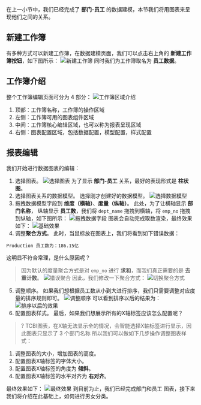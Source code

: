 
在上一小节中，我们已经完成了 **部门-员工** 的数据建模，本节我们将用图表来呈现他们之间的关系。

## 新建工作簿

有多种方式可以新建工作簿，在数据建模页面，我们可以点击右上角的 **新建工作簿按钮**，如下图所示：
![新建工作簿](https://qcloudimg.tencent-cloud.cn/raw/58b8e51b6b673f921ea23a394577dd33.png)
同时我们为工作簿取名为 **员工数据**。

## 工作簿介绍

整个工作簿编辑页面可分为 4 部分：
![工作簿区域介绍](https://qcloudimg.tencent-cloud.cn/raw/bcdb54447278ff0b25a0f88bf6d3935c.png)
1. 顶部：工作簿名称，工作簿的操作区域
2. 左侧：工作簿可用的图表组件区域
3. 中间：工作簿核心编辑区域，也可以称为报表呈现区域
4. 右侧：图表配置区域，包括数据配置，模型配置，样式配置

## 报表编辑

我们开始进行数据图表的编辑：
1. 选择图表。
![选择图表](https://qcloudimg.tencent-cloud.cn/raw/7e9fd4c8375d7995800d4883ec249fd9.png)
为了显示 **部门-员工** 关系，最好的表现形式是 **柱状图**。
2. 选择图表关系的数据模型。
选择刚才创建好的数据模型。
![选择数据模型](https://qcloudimg.tencent-cloud.cn/raw/9b13b8c536ee2ada9ec5a401cb068980.png)
3. 拖拽数据模型字段到 **维度（横轴）**、**度量（纵轴）**。
此处，为了让横轴显示 **部门名称**， 纵轴显示 **员工数**，我们将 `dept_name` 拖拽到横轴，将 `emp_no` 拖拽到纵轴，如下图所示：
![拖拽数据字段](https://qcloudimg.tencent-cloud.cn/raw/47aed917bb532c30b52bf7f7da76bd4b.png)
图表会自动完成取数渲染，最终效果如下：
![基础效果](https://qcloudimg.tencent-cloud.cn/raw/b66648277dfad2196250d5ebfe48326a.png)
4. 调整**聚合方式**。
此时，当鼠标放在图表上，我们将看到如下错误数据：
```
Production 员工数为：186.15亿
```
这明显不符合常理，是什么原因呢？
> 因为默认的度量聚合方式是对 `emp_no` 进行 **求和**，而我们真正需要的是 **去重计数**。
![错误聚合](https://qcloudimg.tencent-cloud.cn/raw/7e073f58905b190b16906542101b3903.png)
因此，我们修改一下聚合方式：
![切换聚合方式](https://qcloudimg.tencent-cloud.cn/raw/16fd9394e95f684c73e0b7c834a0c621.png)
5. 调整顺序。
如果我们想根据员工数从小到大进行排序，我们只需要调整对应度量的排序规则即可。
![调整顺序](https://qcloudimg.tencent-cloud.cn/raw/d99537a98b77761c9e8d915370b5a664.png)
可以看到排序以后的结果为：
![排序以后的效果](https://qcloudimg.tencent-cloud.cn/raw/08b373aa62046bae745d966d7c042ccb.png)
6. 配置图表样式。
最后，如果我们想展示所有的X轴标签应该怎么配置呢？
>? TCBI图表，在X轴无法显示全的情况，会智能选择X轴标签进行显示，因此图表只显示了 3 个部门名称
所以我们可以做如下几步操作调整图表样式：
1. 调整图表的大小，增加图表的高度。
2. 配置图表X轴标签的字体大小。
3. 配置图表X轴标签的角度为 **倾斜**。
4. 配置图表X轴标签的水平对齐为 **右对齐**。

最终效果如下：
![最终效果](https://qcloudimg.tencent-cloud.cn/raw/2a0caca026df68c155d91b44b9d7eab3.png)
到目前为止，我们已经完成部门和员工 图表，接下来我们将介绍在此基础上，如何进行男女分类。
